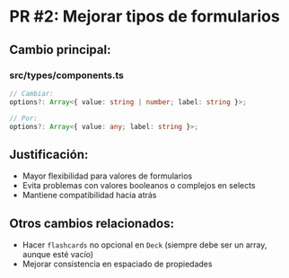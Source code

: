 # PR #2: Mejorar tipos de formularios

## Cambio principal:

### src/types/components.ts
```typescript
// Cambiar:
options?: Array<{ value: string | number; label: string }>;

// Por:
options?: Array<{ value: any; label: string }>;
```

## Justificación:
- Mayor flexibilidad para valores de formularios
- Evita problemas con valores booleanos o complejos en selects
- Mantiene compatibilidad hacia atrás

## Otros cambios relacionados:
- Hacer `flashcards` no opcional en `Deck` (siempre debe ser un array, aunque esté vacío)
- Mejorar consistencia en espaciado de propiedades